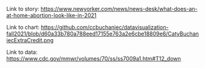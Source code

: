 Link to story: https://www.newyorker.com/news/news-desk/what-does-an-at-home-abortion-look-like-in-2021

Link to chart: https://github.com/ccbuchaniec/datavisualization-fall2021/blob/d60a33b780a788eed17155e763a2e6cbe18809e6/CatyBuchaniecExtraCredit.png

Link to data: https://www.cdc.gov/mmwr/volumes/70/ss/ss7009a1.htm#T12_down
